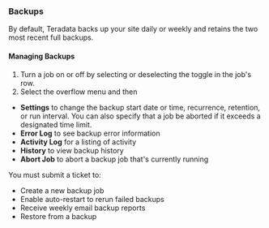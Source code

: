 ### Backups

By default, Teradata backs up your site daily or weekly and retains the two most recent full backups.

#### Managing Backups

1. Turn a job on or off by selecting or deselecting the toggle in the job's row.
1. Select the overflow menu and then
- **Settings** to change the backup start date or time, recurrence, retention, or run interval. You can also specify that a job be aborted if it exceeds a designated time limit.
- **Error Log** to see backup error information
- **Activity Log** for a listing of activity
- **History** to view backup history
- **Abort Job** to abort a backup job that's currently running

You must submit a ticket to:
- Create a new backup job
- Enable auto-restart to rerun failed backups
- Receive weekly email backup reports
- Restore from a backup
